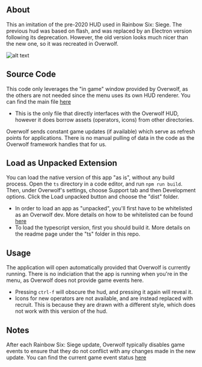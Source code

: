 ## About

This an imitation of the pre-2020 HUD used in Rainbow Six: Siege. The previous hud was based on flash, and was replaced by an Electron version following its deprecation. However, the old version looks much nicer than the new one, so it was recreated in Overwolf.

![alt text](https://github.com/notrogan/overwolf/blob/main/screenshot.png)

## Source Code

This code only leverages the "in game" window provided by Overwolf, as the others are not needed since the menu uses its own HUD renderer. You can find the main file [here](https://github.com/notrogan/overwolf/blob/main/ts/src/in_game/in_game.ts)

* This is the only file that directly interfaces with the Overwolf HUD, however it does borrow assets (operators, icons) from other directories.

Overwolf sends constant game updates (if available) which serve as refresh points for applications. There is no manual pulling of data in the code as the Overwolf framework handles that for us.

## Load as Unpacked Extension

You can load the native version of this app "as is", without any build process. Open the `ts` directory in a code editor, and run `npm run build`. Then, under Overwolf's settings, choose Support tab and then Development options. Click the Load unpacked button and choose the "dist" folder.

* In order to load an app as "unpacked", you'll first have to be whitelisted as an Overwolf dev. More details on how to be whitelisted can be found [here](https://overwolf.github.io/docs/start/sdk-introduction#whitelist-as-a-developer)
* To load the typescript version, first you should build it. More details on the readme page under the "ts" folder in this repo.

## Usage

The application will open automatically provided that Overwolf is currently running. There is no indiciation that the app is running when you're in the menu, as Overwolf does not provide game events here.

* Pressing `ctrl-f` will obscure the hud, and pressing it again will reveal it.
* Icons for new operators are not available, and are instead replaced with recruit. This is because they are drawn with a different style, which does not work with this version of the hud.

## Notes

After each Rainbow Six: Siege update, Overwolf typically disables game events to ensure that they do not conflict with any changes made in the new update. You can find the current game event status [here](https://overwolf.github.io/status/rainbow-six-siege)
